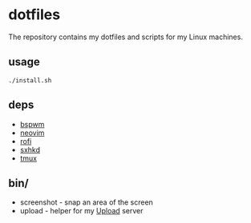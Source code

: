 # dotfiles
The repository contains my dotfiles and scripts for my Linux machines.

## usage
```
./install.sh
```

## deps
* [bspwm](https://github.com/baskerville/bspwm)
* [neovim](https://neovim.io)
* [rofi](https://github.com/davatorium/rofi)
* [sxhkd](https://github.com/baskerville/sxhkd)
* [tmux](https://github.com/tmux/tmux)

## bin/
* screenshot - snap an area of the screen
* upload - helper for my [Upload](https://github.com/jackkdev/upload) server